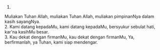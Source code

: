 1.
Muliakan Tuhan Allah, muliakan Tuhan Allah,
muliakan pimpinanNya dalam kasih sayangNya.
<br>
2.
Kami datang kepadaMu, kami datang kepadaMu,
bersyukur sebulat hati, kar'na kasihMu besar.
<br>
3.
Kau dekat dengan firmanMu, kau dekat dengan firmanMu,
Ya, berfirmanlah, ya Tuhan, kami siap mendengar.